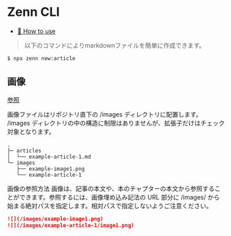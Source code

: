# Zenn CLI

* [📘 How to use](https://zenn.dev/zenn/articles/zenn-cli-guide)

> 以下のコマンドによりmarkdownファイルを簡単に作成できます。

```bash
$ npx zenn new:article
```

## 画像

[参照](https://zenn.dev/zenn/articles/deploy-github-images#%E7%94%BB%E5%83%8F%E3%83%95%E3%82%A1%E3%82%A4%E3%83%AB%E3%81%AE%E9%85%8D%E7%BD%AE%E3%83%AB%E3%83%BC%E3%83%AB)

画像ファイルはリポジトリ直下の /images ディレクトリに配置します。 /images ディレクトリの中の構造に制限はありませんが、拡張子だけはチェック対象となります。

```
.
├─ articles
│  └── example-article-1.md
└─ images
   ├── example-image1.png
   └── example-article-1
```

画像の参照方法
画像は、記事の本文や、本のチャプターの本文から参照することができます。参照するには、画像埋め込み記法の URL 部分に /images/ から始まる絶対パスを指定します。相対パスで指定しないようご注意ください。

```markdown
![](/images/example-image1.png)
![](/images/example-article-1/image1.png)
```
